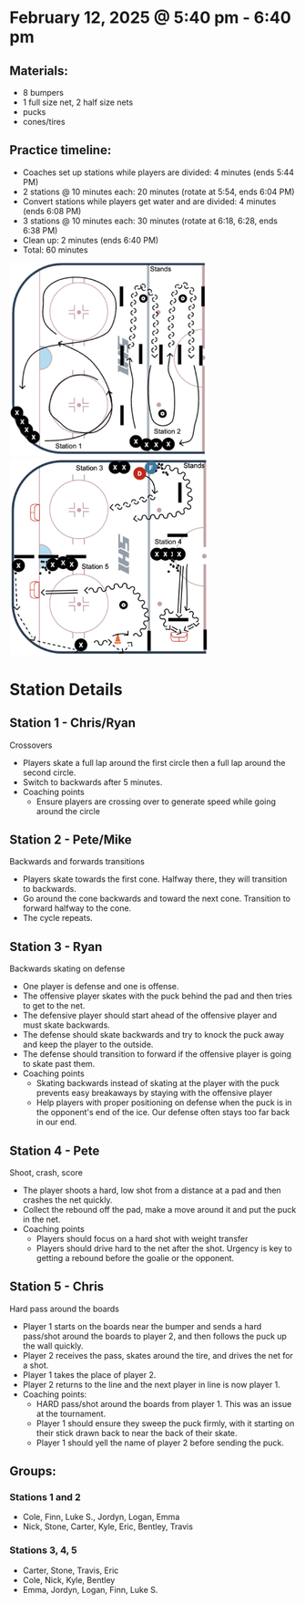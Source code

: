 # February 12, 2025 @ 5:40 pm - 6:40 pm

## Materials:
- 8 bumpers
- 1 full size net, 2 half size nets
- pucks
- cones/tires

## Practice timeline:
- Coaches set up stations while players are divided: 4 minutes (ends 5:44 PM)
- 2 stations @ 10 minutes each: 20 minutes (rotate at 5:54, ends 6:04 PM)
- Convert stations while players get water and are divided: 4 minutes (ends 6:08 PM)
- 3 stations @ 10 minutes each: 30 minutes (rotate at 6:18, 6:28, ends 6:38 PM)
- Clean up: 2 minutes (ends 6:40 PM)
- Total: 60 minutes

<img src="https://github.com/salter14/hockey/blob/main/drill_diagrams/Practice_layout_20250205_pt1.png" alt="alt" width="350px"> <img src="https://github.com/salter14/hockey/blob/main/drill_diagrams/Practice_layout_20250212_pt2.png" alt="alt" width="350px">

# Station Details

## Station 1 - Chris/Ryan
Crossovers
- Players skate a full lap around the first circle then a full lap around the second circle.
- Switch to backwards after 5 minutes.
- Coaching points
    - Ensure players are crossing over to generate speed while going around the circle

## Station 2 - Pete/Mike
Backwards and forwards transitions
- Players skate towards the first cone. Halfway there, they will transition to backwards.
- Go around the cone backwards and toward the next cone. Transition to forward halfway to the cone.
- The cycle repeats.

## Station 3 - Ryan
Backwards skating on defense
- One player is defense and one is offense.
- The offensive player skates with the puck behind the pad and then tries to get to the net.
- The defensive player should start ahead of the offensive player and must skate backwards.
- The defense should skate backwards and try to knock the puck away and keep the player to the outside.
- The defense should transition to forward if the offensive player is going to skate past them.
- Coaching points
    - Skating backwards instead of skating at the player with the puck prevents easy breakaways by staying with the offensive player
    - Help players with proper positioning on defense when the puck is in the opponent's end of the ice. Our defense often stays too far back in our end.

## Station 4 - Pete
Shoot, crash, score
- The player shoots a hard, low shot from a distance at a pad and then crashes the net quickly.
- Collect the rebound off the pad, make a move around it and put the puck in the net.
- Coaching points
    - Players should focus on a hard shot with weight transfer
    - Players should drive hard to the net after the shot. Urgency is key to getting a rebound before the goalie or the opponent.

## Station 5 - Chris
Hard pass around the boards
- Player 1 starts on the boards near the bumper and sends a hard pass/shot around the boards to player 2, and then follows the puck up the wall quickly.
- Player 2 receives the pass, skates around the tire, and drives the net for a shot.
- Player 1 takes the place of player 2.
- Player 2 returns to the line and the next player in line is now player 1.
- Coaching points:
  - HARD pass/shot around the boards from player 1. This was an issue at the tournament.
  - Player 1 should ensure they sweep the puck firmly, with it starting on their stick drawn back to near the back of their skate.
  - Player 1 should yell the name of player 2 before sending the puck.


## Groups:
### Stations 1 and 2
- Cole, Finn, Luke S., Jordyn, Logan, Emma
- Nick, Stone, Carter, Kyle, Eric, Bentley, Travis

### Stations 3, 4, 5
- Carter, Stone, Travis, Eric
- Cole, Nick, Kyle, Bentley
- Emma, Jordyn, Logan, Finn, Luke S.

